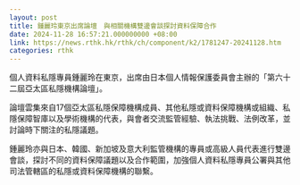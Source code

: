 ```yaml
---
layout: post
title: 鍾麗玲東京出席論壇　與相關機構雙邊會談探討資料保障合作
date: 2024-11-28 16:57:21.000000000 +08:00
link: https://news.rthk.hk/rthk/ch/component/k2/1781247-20241128.htm
categories: rthk
---
```


個人資料私隱專員鍾麗玲在東京，出席由日本個人情報保護委員會主辦的「第六十二屆亞太區私隱機構論壇」。

論壇雲集來自17個亞太區私隱保障機構成員、其他私隱或資料保障機構或組織、私隱保障智庫以及學術機構的代表，與會者交流監管經驗、執法挑戰、法例改革，並討論時下關注的私隱議題。
 
鍾麗玲亦與日本、韓國、新加坡及意大利監管機構的專員或高級人員代表進行雙邊會談，探討不同的資料保障議題以及合作範圍，加強個人資料私隱專員公署與其他司法管轄區的私隱或資料保障機構的聯繫。
